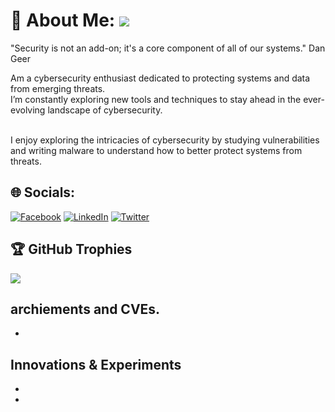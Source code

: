 # 💫 About Me: [![](https://visitcount.itsvg.in/api?id=aliserywere&icon=9&color=4)](https://visitcount.itsvg.in)

"Security is not an add-on; it's a core component of all of our systems." Dan Geer <br/>

Am a  cybersecurity enthusiast dedicated to protecting systems and data from emerging threats. <br/>
I’m constantly exploring new tools and techniques to stay ahead in the ever-evolving landscape of cybersecurity. <br/> <br/>

I enjoy exploring the intricacies of cybersecurity by studying vulnerabilities and writing malware to understand how to better protect systems from threats. 


## 🌐 Socials:
[![Facebook](https://img.shields.io/badge/Facebook-%231877F2.svg?logo=Facebook&logoColor=white)](https://facebook.com/bernardnjeru47) [![LinkedIn](https://img.shields.io/badge/LinkedIn-%230077B5.svg?logo=linkedin&logoColor=white)](https://linkedin.com/in/bernardnjeru) [![Twitter](https://img.shields.io/badge/Twitter-%231DA1F2.svg?logo=Twitter&logoColor=white)](https://twitter.com/bernardnjeru18) 


## 🏆 GitHub Trophies
![](https://github-profile-trophy.vercel.app/?username=aliserywere&theme=radical&no-frame=false&no-bg=false&margin-w=4)


## archiements and CVEs.
-

## Innovations & Experiments
-
-
 
  
